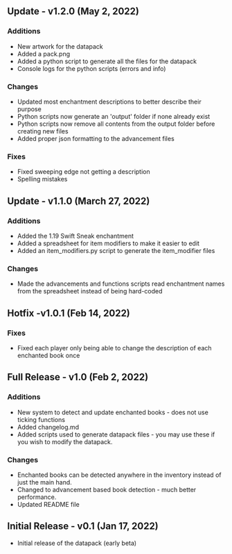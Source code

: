 ## Update - v1.2.0 (May 2, 2022)
### Additions
 - New artwork for the datapack
 - Added a pack.png 
 - Added a python script to generate all the files for the datapack
 - Console logs for the python scripts (errors and info)

### Changes
 - Updated most enchantment descriptions to better describe their purpose
 - Python scripts now generate an 'output' folder if none already exist
 - Python scripts now remove all contents from the output folder before creating new files
 - Added proper json formatting to the advancement files

### Fixes
 - Fixed sweeping edge not getting a description
 - Spelling mistakes

## Update - v1.1.0 (March 27, 2022)
### Additions
 - Added the 1.19 Swift Sneak enchantment
 - Added a spreadsheet for item modifiers to make it easier to edit
 - Added an item_modifiers.py script to generate the item_modifier files

### Changes
 - Made the advancements and functions scripts read enchantment names from the spreadsheet instead of being hard-coded

## Hotfix -v1.0.1 (Feb 14, 2022)
### Fixes
 - Fixed each player only being able to change the description of each enchanted book once

## Full Release - v1.0 (Feb 2, 2022)
### Additions
 - New system to detect and update enchanted books - does not use ticking functions
 - Added changelog.md
 - Added scripts used to generate datapack files - you may use these if you wish to modify the datapack.

### Changes
 - Enchanted books can be detected anywhere in the inventory instead of just the main hand.
 - Changed to advancement based book detection - much better performance.
 - Updated README file


## Initial Release - v0.1 (Jan 17, 2022)
- Initial release of the datapack (early beta)
